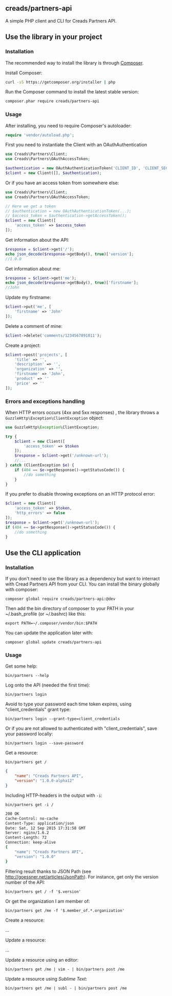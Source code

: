 creads/partners-api
-------------------

A simple PHP client and CLI for Creads Partners API.

## Use the library in your project

### Installation

The recommended way to install the library is through
[Composer](http://getcomposer.org).

Install Composer:

```bash
curl -sS https://getcomposer.org/installer | php
```

Run the Composer command to install the latest stable version:

```bash
composer.phar require creads/partners-api
```

### Usage

After installing, you need to require Composer's autoloader:

```php
require 'vendor/autoload.php';
```

First you need to instantiate the Client with an OAuthAuthentication

```php
use Creads\Partners\Client;
use Creads\Partners\OAuthAccessToken;

$authentication = new OAuthAuthenticationToken('CLIENT_ID', 'CLIENT_SECRET');
$client = new Client([], $authentication);
```

Or if you have an access token from somewhere else:

```php
use Creads\Partners\Client;
use Creads\Partners\OAuthAccessToken;

// Here we get a token
// $authentication = new OAuthAuthenticationToken(...);
// $access_token = $authentication->getAccessToken();
$client = new Client([
    'access_token' => $access_token
]);
```

Get information about the API:

```php
$response = $client->get('/');
echo json_decode($response->getBody(), true)['version'];
//1.0.0
```

Get information about me:

```php
$response = $client->get('me');
echo json_decode($response->getBody(), true)['firstname'];
//John
```

Update my firstname:

```php
$client->put('me', [
    'firstname' => 'John'
]);
```

Delete a comment of mine:

```php
$client->delete('comments/1234567891011');
```

Create a project:

```php
$client->post('projects', [
	'title' => '',
	'description' => '',
	'organization' => '',
    'firstname' => 'John',
    'product' => ''
    'price' => ''
]);
```

### Errors and exceptions handling

When HTTP errors occurs (4xx and 5xx responses) , the library throws a `GuzzleHttp\Exception\ClientException` object:

```php
use GuzzleHttp\Exception\ClientException;

try {
    $client = new Client([
        'access_token' => $token
    ]);
    $response = $client->get('/unknown-url');
    //...
} catch (ClientException $e) {
    if (404 == $e->getResponse()->getStatusCode()) {
        //do something
    }
}
```

If you prefer to disable throwing exceptions on an HTTP protocol error:

```php
$client = new Client([
    'access_token' => $token,
    'http_errors' => false
]);
$response = $client->get('/unknown-url');
if (404 == $e->getResponse()->getStatusCode()) {
    //do something
}
```

## Use the CLI application

### Installation

If you don't need to use the library as a dependency but want to interract with Cread Partners API from your CLI.
You can install the binary globally with composer:

    composer global require creads/partners-api:@dev

Then add the bin directory of composer to your PATH in your ~/.bash_profile (or ~/.bashrc) like this:

    export PATH=~/.composer/vendor/bin:$PATH

You can update the application later with:

    composer global update creads/partners-api

### Usage

Get some help:

    bin/partners --help

Log onto the API (needed the first time):

    bin/partners login

Avoid to type your password each time token expires, using "client_credentials" grant type:

    bin/partners login --grant-type=client_credentials

Or if you are not allowed to authenticated with "client_credentials", save your password locally:

    bin/partners login --save-password

Get a resource:

    bin/partners get /

```json
{
    "name": "Creads Partners API",
    "version": "1.0.0-alpha12"
}
```

Including HTTP-headers in the output with `-i`:

    bin/partners get -i /

```sh
200 OK
Cache-Control: no-cache
Content-Type: application/json
Date: Sat, 12 Sep 2015 17:31:58 GMT
Server: nginx/1.6.2
Content-Length: 72
Connection: keep-alive
{
    "name": "Creads Partners API",
    "version": "1.0.0"
}
```

Filtering result thanks to JSON Path (see http://goessner.net/articles/JsonPath).
For instance, get only the version number of the API:

    bin/partners get / -f '$.version'

Or get the organization I am member of:

    bin/partners get /me -f '$.member_of.*.organization'

Create a resource:

...

Update a resource:

...

Update a resource using an editor:

    bin/partners get /me | vim - | bin/partners post /me

Update a resource using *Sublime Text*:

    bin/partners get /me | subl - | bin/partners post /me
